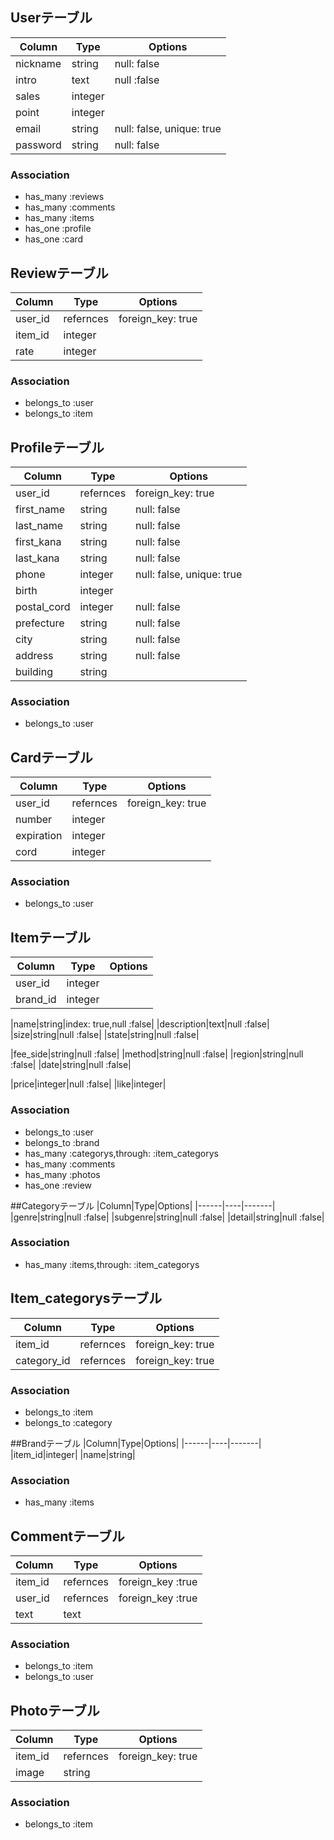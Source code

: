 ## Userテーブル
|Column|Type|Options|
|------|----|-------|
|nickname|string|null: false|
|intro|text|null :false|
|sales|integer|
|point|integer|
|email|string|null: false, unique: true|
|password|string|null: false|

### Association
- has_many :reviews
- has_many :comments
- has_many :items
- has_one :profile
- has_one :card


## Reviewテーブル
|Column|Type|Options|
|------|----|-------|
|user_id|refernces|foreign_key: true|
|item_id|integer|
|rate|integer|

### Association
- belongs_to :user
- belongs_to :item


## Profileテーブル
|Column|Type|Options|
|------|----|-------|
|user_id|refernces|foreign_key: true|
|first_name|string|null: false|
|last_name|string|null: false|
|first_kana|string|null: false|
|last_kana|string|null: false|
|phone|integer|null: false, unique: true|
|birth|integer|
|postal_cord|integer|null: false|
|prefecture|string|null: false|
|city|string|null: false|
|address|string|null: false|
|building|string|


### Association
- belongs_to :user


## Cardテーブル
|Column|Type|Options|
|------|----|-------|
|user_id|refernces|foreign_key: true|
|number|integer|
|expiration|integer|
|cord|integer|


### Association
- belongs_to :user


## Itemテーブル
|Column|Type|Options|
|------|----|-------|
|user_id|integer|
|brand_id|integer|

|name|string|index: true,null :false|
|description|text|null :false|
|size|string|null :false|
|state|string|null :false|

|fee_side|string|null :false|
|method|string|null :false|
|region|string|null :false|
|date|string|null :false|

|price|integer|null :false|
|like|integer|

### Association
- belongs_to :user
- belongs_to :brand
- has_many :categorys,through: :item_categorys
- has_many :comments
- has_many :photos
- has_one :review

##Categoryテーブル
|Column|Type|Options|
|------|----|-------|
|genre|string|null :false|
|subgenre|string|null :false|
|detail|string|null :false|

### Association
- has_many :items,through: :item_categorys


## Item_categorysテーブル
|Column|Type|Options|
|------|----|-------|
|item_id|refernces|foreign_key: true|
|category_id|refernces|foreign_key: true|

### Association
- belongs_to :item
- belongs_to :category


##Brandテーブル
|Column|Type|Options|
|------|----|-------|
|item_id|integer|
|name|string|

### Association
- has_many :items


## Commentテーブル
|Column|Type|Options|
|------|----|-------|
|item_id|refernces|foreign_key :true|
|user_id|refernces|foreign_key :true|
|text|text|

### Association
- belongs_to :item
- belongs_to :user


## Photoテーブル
|Column|Type|Options|
|------|----|-------|
|item_id|refernces|foreign_key: true|
|image|string|

### Association
- belongs_to :item